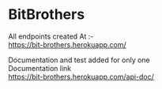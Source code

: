 # BitBrothers

All endpoints created At :- <br />
https://bit-brothers.herokuapp.com/ <br />

Documentation and test added for only one <br />
Documentation link <br />
https://bit-brothers.herokuapp.com/api-doc/